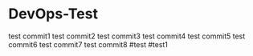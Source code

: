 # DevOps-Test
test commit1
test commit2
test commit3
test commit4
test commit5
test commit6
test commit7
test commit8
#test
#test1
